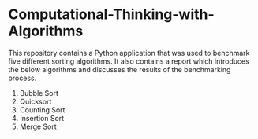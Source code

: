 # Computational-Thinking-with-Algorithms
This repository contains a Python application that was used to benchmark five different sorting algorithms. It also contains a report which introduces the below algorithms and discusses the results of the benchmarking process.

1. Bubble Sort
2. Quicksort
3. Counting Sort
4. Insertion Sort
5. Merge Sort

